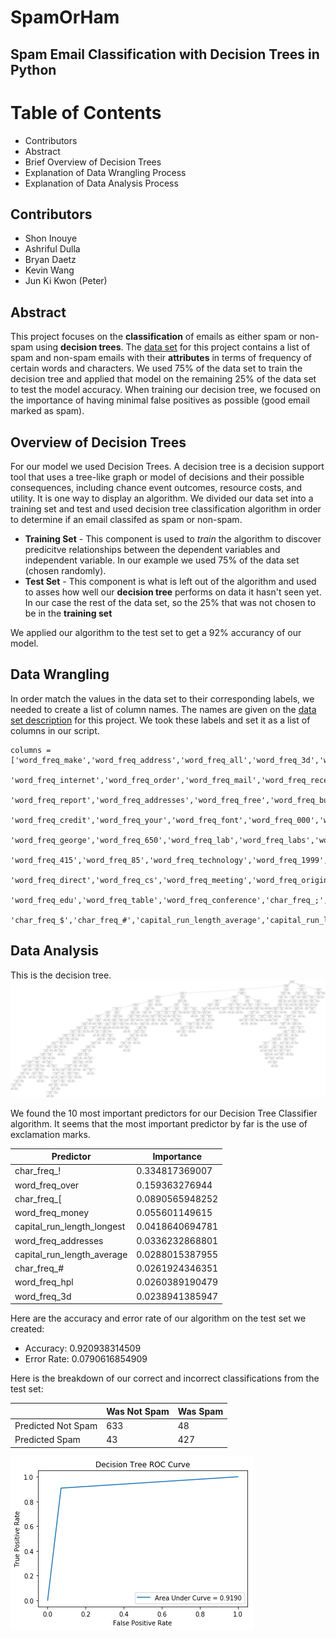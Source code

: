 # SpamOrHam

## Spam Email Classification with Decision Trees in Python

# Table of Contents
* Contributors
* Abstract
* Brief Overview of Decision Trees
* Explanation of Data Wrangling Process
* Explanation of Data Analysis Process

## Contributors
* Shon Inouye
* Ashriful Dulla
* Bryan Daetz 
* Kevin Wang
* Jun Ki Kwon (Peter)

## Abstract
This project focuses on the **classification** of emails as either spam or non-spam using **decision trees**. The [data set](https://archive.ics.uci.edu/ml/datasets/Spambase) for this project contains a list of spam and non-spam emails with their **attributes** in terms of frequency of certain words and characters. We used 75% of the data set to train the decision tree and applied that model on the remaining 25% of the data set to test the model accuracy. When training our decision tree, we focused on the importance of having minimal false positives as possible (good email marked as spam).

## Overview of Decision Trees
For our model we used Decision Trees. A decision tree is a decision support tool that uses a tree-like graph or model of decisions and their possible consequences, including chance event outcomes, resource costs, and utility. It is one way to display an algorithm. We divided our data set into a training set and test and used decision tree classification algorithm in order to determine if an email classifed as spam or non-spam. 

- **Training Set** - This component is used to *train* the algorithm to discover predicitve relationships between the dependent variables and independent variable. In our example we used 75% of the data set (chosen randomly).
- **Test Set** - This component is what is left out of the algorithm and used to asses how well our **decision tree** performs on data it hasn't seen yet. In our case the rest of the data set, so the 25% that was not chosen to be in the **training set** 

We applied our algorithm to the test set to get a 92% accurancy of our model. 

## Data Wrangling
In order match the values in the data set to their corresponding labels, we needed to create a list of column names. The names are given on the [data set description](https://archive.ics.uci.edu/ml/machine-learning-databases/spambase/spambase.names) for this project. We took these labels and set it as a list of columns in our script.

    columns = ['word_freq_make','word_freq_address','word_freq_all','word_freq_3d','word_freq_our','word_freq_over','word_freq_remove',
                'word_freq_internet','word_freq_order','word_freq_mail','word_freq_receive','word_freq_will','word_freq_people',
                'word_freq_report','word_freq_addresses','word_freq_free','word_freq_business','word_freq_email','word_freq_you',
                'word_freq_credit','word_freq_your','word_freq_font','word_freq_000','word_freq_money','word_freq_hp','word_freq_hpl',
                'word_freq_george','word_freq_650','word_freq_lab','word_freq_labs','word_freq_telnet','word_freq_857','word_freq_data',
                'word_freq_415','word_freq_85','word_freq_technology','word_freq_1999','word_freq_parts','word_freq_pm',
                'word_freq_direct','word_freq_cs','word_freq_meeting','word_freq_original','word_freq_project','word_freq_re',
                'word_freq_edu','word_freq_table','word_freq_conference','char_freq_;','char_freq_(','char_freq_[','char_freq_!',
                'char_freq_$','char_freq_#','capital_run_length_average','capital_run_length_longest','capital_run_length_total']
## Data Analysis
This is the decision tree.
![alt-title](Images/DecisionTree.png)

We found the 10 most important predictors for our Decision Tree Classifier algorithm.  It seems that the most important predictor by far is the use of exclamation marks.

| Predictor | Importance |
|------------|------------|
|char_freq_! | 0.334817369007 |
| word_freq_over | 0.159363276944 |
| char_freq_[ | 0.0890565948252 |
| word_freq_money | 0.055601149615 |
| capital_run_length_longest | 0.0418640694781 |
| word_freq_addresses | 0.0336232868801 |
| capital_run_length_average | 0.0288015387955 |
| char_freq_# | 0.0261924346351 |
| word_freq_hpl | 0.0260389190479 |
|word_freq_3d | 0.0238941385947 |

Here are the accuracy and error rate of our algorithm on the test set we created:
   * Accuracy: 0.920938314509
   * Error Rate: 0.0790616854909

Here is the breakdown of our correct and incorrect classifications from the test set:
    
|                  | Was Not Spam | Was Spam |
|------------------|--------------|----------|
|Predicted Not Spam | 633 | 48 |
|Predicted Spam | 43 | 427 |
    
 ![alt-title](Images/ROC_Curve.png)

